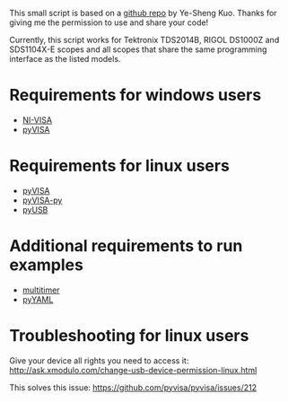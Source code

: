 This small script is based on a [github repo](https://github.com/lab11/pyVisa_Tek_MSO2000) by Ye-Sheng Kuo. Thanks for giving me the permission to use and share your code!

Currently, this script works for Tektronix TDS2014B, RIGOL DS1000Z and SDS1104X-E scopes
and all scopes that share the same programming interface as the listed models.

# Requirements for windows users

* [NI-VISA](http://www.ni.com/de-de/support/downloads/drivers/download.ni-visa.html#306043)
* [pyVISA](https://pyvisa.readthedocs.io/en/master/)

# Requirements for linux users

* [pyVISA](https://pyvisa.readthedocs.io/en/master/)
* [pyVISA-py](https://pyvisa-py.readthedocs.io/en/latest/)
* [pyUSB](http://pyusb.github.io/pyusb/)

# Additional requirements to run examples

* [multitimer](https://pypi.org/project/multitimer/)
* [pyYAML](https://pyyaml.org/)


# Troubleshooting for linux users
Give your device all rights you need to access it:
http://ask.xmodulo.com/change-usb-device-permission-linux.html

This solves this issue:
https://github.com/pyvisa/pyvisa/issues/212

